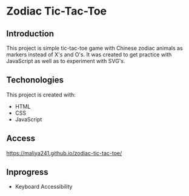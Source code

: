 # Zodiac Tic-Tac-Toe

## Introduction
This project is simple tic-tac-toe game with Chinese zodiac animals as markers instead of X's and O's. It was created to get practice with JavaScript as well as to experiment with SVG's. 

## Techonologies
This project is created with: 
* HTML
* CSS
* JavaScript

## Access
https://maliya241.github.io/zodiac-tic-tac-toe/

## Inprogress
* Keyboard Accessibility
